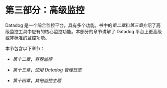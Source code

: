 # 第三部分：高级监控

Datadog 是一个综合监控平台，具有多个功能。书中的*第二章*和*第三章*介绍了高级监控工具中应有的核心监控功能。本部分的章节讲解了 Datadog 平台上更高级或非标准的监控功能。

本节包含以下章节：

+   *第十二章*，*容器监控*

+   *第十三章*，*使用 Datadog 管理日志*

+   *第十四章*，*其他监控主题*
